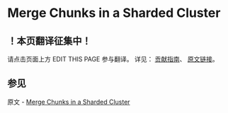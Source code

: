 # Merge Chunks in a Sharded Cluster

## ！本页翻译征集中！

请点击页面上方 EDIT THIS PAGE 参与翻译。
详见：
[贡献指南]( https://github.com/JinMuInfo/MongoDB-Manual-zh/blob/master/CONTRIBUTING.md )、
[原文链接](  https://docs.mongodb.com/manual/tutorial/merge-chunks-in-sharded-cluster/  )。

## 参见

原文 - [Merge Chunks in a Sharded Cluster]( https://docs.mongodb.com/manual/tutorial/merge-chunks-in-sharded-cluster/ )

